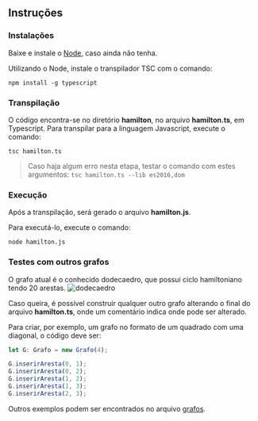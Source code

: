 ## Instruções

### Instalações

Baixe e instale o [Node](https://nodejs.org/download/release/latest/), caso ainda não tenha.

Utilizando o Node, instale o transpilador TSC com o comando:

`npm install -g typescript`

### Transpilação
O código encontra-se no diretório **hamilton**, no arquivo **hamilton.ts**, em Typescript. Para transpilar para a linguagem Javascript, execute o comando:

`tsc hamilton.ts`
> Caso haja algum erro nesta etapa, testar o comando com estes argumentos: `tsc hamilton.ts --lib es2016,dom`

### Execução
Após a transpilação, será gerado o arquivo **hamilton.js**.

Para executá-lo, execute o comando:

`node hamilton.js`

### Testes com outros grafos
O grafo atual é o conhecido dodecaedro, que possui ciclo hamiltoniano tendo 20 arestas. 
![dodecaedro](https://upload.wikimedia.org/wikipedia/commons/0/03/Hamiltonian_graph_example.svg)

Caso queira, é possível construir qualquer outro grafo alterando o final do arquivo **hamilton.ts**, onde um comentário indica onde pode ser alterado.

Para criar, por exemplo, um grafo no formato de um quadrado com uma diagonal, o código deve ser:

```ts
let G: Grafo = new Grafo(4);

G.inserirAresta(0, 1);
G.inserirAresta(0, 2);
G.inserirAresta(1, 2);
G.inserirAresta(1, 3);
G.inserirAresta(2, 3);
```
Outros exemplos podem ser encontrados no arquivo [grafos](/grafos.txt).